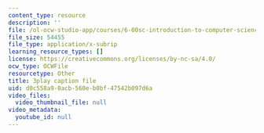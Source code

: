 ```yaml
---
content_type: resource
description: ''
file: /ol-ocw-studio-app/courses/6-00sc-introduction-to-computer-science-and-programming-spring-2011/d0c558a90acb560eb0bf47542b097d6a_UiZlaJX3IRk.vtt
file_size: 54455
file_type: application/x-subrip
learning_resource_types: []
license: https://creativecommons.org/licenses/by-nc-sa/4.0/
ocw_type: OCWFile
resourcetype: Other
title: 3play caption file
uid: d0c558a9-0acb-560e-b0bf-47542b097d6a
video_files:
  video_thumbnail_file: null
video_metadata:
  youtube_id: null
---
```

